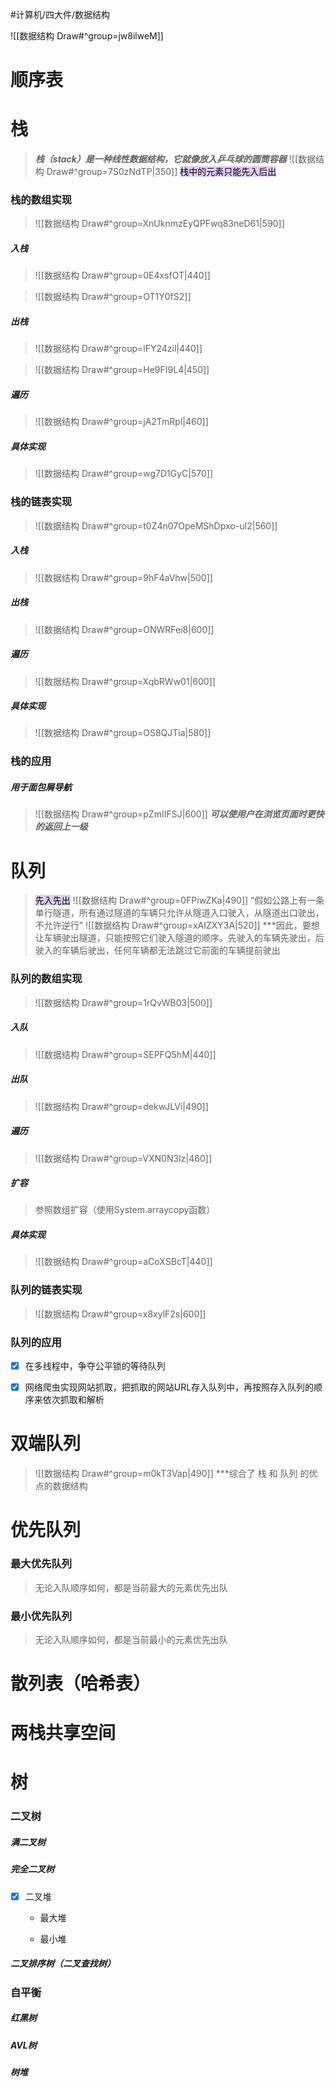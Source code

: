 
#计算机/四大件/数据结构  

![[数据结构 Draw#^group=jw8ilweM]]


# 顺序表



# 栈
>***栈（stack）是一种线性数据结构，它就像放入乒乓球的圆筒容器***
>![[数据结构 Draw#^group=7S0zNdTP|350]]
><mark style="background: #D2B3FFA6;">栈中的元素只能先入后出</mark>



### 栈的数组实现
>![[数据结构 Draw#^group=XnUknmzEyQPFwq83neD61|590]]



##### 入栈
>![[数据结构 Draw#^group=0E4xsfOT|440]]

>![[数据结构 Draw#^group=OT1Y0fS2]]



##### 出栈
>![[数据结构 Draw#^group=lFY24zil|440]]

>![[数据结构 Draw#^group=He9FI9L4|450]]



##### 遍历
>![[数据结构 Draw#^group=jA2TmRpl|460]]



##### 具体实现
>![[数据结构 Draw#^group=wg7D1GyC|570]]



### 栈的链表实现
>![[数据结构 Draw#^group=t0Z4n07OpeMShDpxo-uI2|560]]

##### 入栈
>![[数据结构 Draw#^group=9hF4aVhw|500]]


##### 出栈
>![[数据结构 Draw#^group=ONWRFei8|600]]


##### 遍历
>![[数据结构 Draw#^group=XqbRWw01|600]]


##### 具体实现
>![[数据结构 Draw#^group=OS8QJTia|580]]



### 栈的应用
##### 用于面包屑导航
>![[数据结构 Draw#^group=pZmIIFSJ|600]]
>***可以使用户在浏览页面时更快的返回上一级***



# 队列
><mark style="background: #D2B3FFA6;">先入先出</mark>
>![[数据结构 Draw#^group=0FPiwZKa|490]]
>“假如公路上有一条单行隧道，所有通过隧道的车辆只允许从隧道入口驶入，从隧道出口驶出，不允许逆行”
>![[数据结构 Draw#^group=xAIZXY3A|520]]
>***因此，要想让车辆驶出隧道，只能按照它们驶入隧道的顺序。先驶入的车辆先驶出，后驶入的车辆后驶出，任何车辆都无法跳过它前面的车辆提前驶出



### 队列的数组实现
>![[数据结构 Draw#^group=1rQvWB03|500]]

##### 入队
>![[数据结构 Draw#^group=SEPFQ5hM|440]]


##### 出队
>![[数据结构 Draw#^group=dekwJLVi|490]]


##### 遍历
>![[数据结构 Draw#^group=VXN0N3Iz|460]]


##### 扩容
>参照数组扩容（使用System.arraycopy函数）


##### 具体实现
>![[数据结构 Draw#^group=aCoXSBcT|440]]



### 队列的链表实现
>![[数据结构 Draw#^group=x8xylF2s|600]]



### 队列的应用
- [x] 在多线程中，争夺公平锁的等待队列


- [x] 网络爬虫实现网站抓取，把抓取的网站URL存入队列中，再按照存入队列的顺序来依次抓取和解析



# 双端队列
>![[数据结构 Draw#^group=m0kT3Vap|490]]
>***综合了 栈 和 队列 的优点的数据结构



# 优先队列
### 最大优先队列
>无论入队顺序如何，都是当前最大的元素优先出队





### 最小优先队列
>无论入队顺序如何，都是当前最小的元素优先出队






# 散列表（哈希表）


# 两栈共享空间


# 树
### 二叉树

##### 满二叉树




##### 完全二叉树

- [x] 二叉堆
	- 最大堆




	- 最小堆


##### 二叉排序树（二叉查找树）


### 自平衡
##### 红黑树
##### AVL树
##### 树堆



































